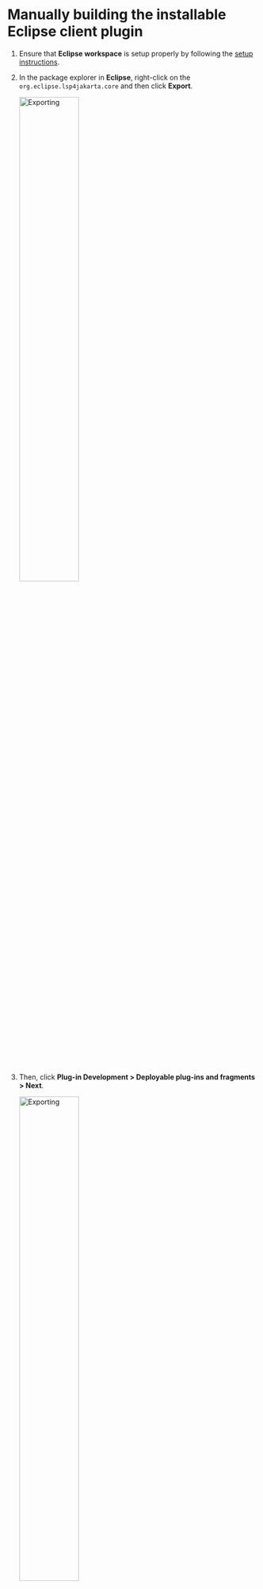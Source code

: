 # Manually building the installable Eclipse client plugin

1. Ensure that **Eclipse workspace** is setup properly by following the [setup instructions](docs/BUILDING.md).

2. In the package explorer in **Eclipse**, right-click on the `org.eclipse.lsp4jakarta.core` and then click **Export**.

    <img src="/images/img1.png" alt="Exporting" style="height: 50%; width:50%;"/>

3. Then, click **Plug-in Development > Deployable plug-ins and fragments > Next**. 

    <img src="/images/img2.png" alt="Exporting" style="height: 50%; width:50%;"/>

4. In the **Available Plug-ins and Fragments** section, make sure only the `org.jakartaee.lsp4e` is selected. 

    <img src="/images/img3.png" alt="Exporting" style="height: 50%; width:50%;"/>

5. Select the directory of your choice to export the `*.jar` file into. 

6. Click **Finish** and the `*.jar` file will be the directory you specified earlier.
